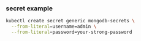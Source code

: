 ### secret example
```sh
kubectl create secret generic mongodb-secrets \
  --from-literal=username=admin \
  --from-literal=password=your-strong-password
```